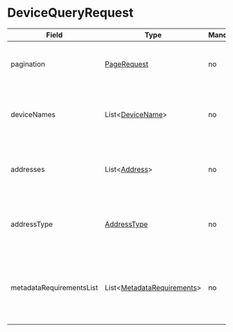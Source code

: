 # DeviceQueryRequest

Field | Type | Mandatory | Description
--- | --- | --- | ---
pagination | [PageRequest](../data-models/page-request.md) | no | Paging information about the queried devices.
deviceNames | List<[DeviceName](../primitives.md#devicename)> | no | Requester is looking for devices with any of the specified names.
addresses | List<[Address](../primitives.md#address)> | no | Requester is looking for devices with any of the specified addresses.
addressType | [AddressType](../primitives.md#addresstype) | no | Requester is looking for devices with the specified type of address.
metadataRequirementsList | List<[MetadataRequirements](../data-models/metadata-requirements.md)> | no | Requester is looking for devices that are matching any of the specified metadata requirements.